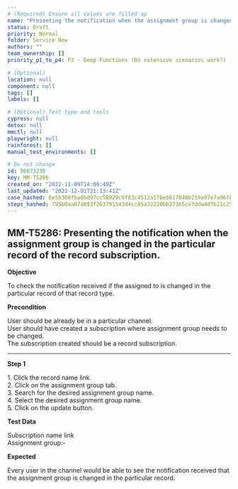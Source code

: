 ```yaml
---
# (Required) Ensure all values are filled up
name: "Presenting the notification when the assignment group is changed in the particular record of the record subscription."
status: Draft
priority: Normal
folder: Service Now
authors: ""
team_ownership: []
priority_p1_to_p4: P3 - Deep Functions (Do extensive scenarios work?)

# (Optional)
location: null
component: null
tags: []
labels: []

# (Optional) Test type and tools
cypress: null
detox: null
mmctl: null
playwright: null
rainforest: []
manual_test_environments: []

# Do not change
id: 56073238
key: MM-T5286
created_on: "2022-11-09T14:00:49Z"
last_updated: "2022-12-01T21:13:41Z"
case_hashed: 6e5b368fba6bd97cc58929c6f83c4512a17be6617046b219a97e7a96fbf2efb766fc7e7ba09eede24b00e5c813364979
steps_hashed: 795b0aa07a893f263791543d4cc85a32220bb37365ce7dda4d7b21c250f0da555154ea308c6da80d05405d2d0aa33eb6
---
```


<!-- (Auto-generated) Based on frontmatter's "key" and "name" -->

## MM-T5286: Presenting the notification when the assignment group is changed in the particular record of the record subscription.

**Objective**

To check the notification received if the assigned to is changed in the particular record of that record type.

**Precondition**

User should be already be in a particular channel.\
User should have created a subscription where assignment group needs to be changed.\
The subscription created should be a record subscription.

---

**Step 1**

1\. Click the record name link.\
2\. Click on the assignment group tab.\
3\. Search for the desired assignment group name.\
4\. Select the desired assignment group name.\
5\. Click on the update button.

**Test Data**

Subscription name link\
Assignment group:-

**Expected**

Every user in the channel would be able to see the notification received that the assignment group is changed in the particular record.
